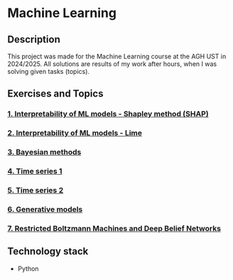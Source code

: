 # Machine Learning
## Description
This project was made for the Machine Learning course at the AGH UST in 2024/2025. All solutions are results of my work after hours, when I was solving given tasks (topics).
## Exercises and Topics
### <a href="https://github.com/bjam24/agh-machine-learning/blob/master/Lab1/Raport%20Lab1%20UM%20-%20Bart%C5%82omiej%20Jamio%C5%82kowski.pdf">1. Interpretability of ML models - Shapley method (SHAP)</a><br>
### <a href="https://github.com/bjam24/agh-machine-learning/tree/master/Lab2">2. Interpretability of ML models - Lime</a><br>
### <a href="https://github.com/bjam24/agh-machine-learning/blob/master/Lab3/lab3.ipynb">3. Bayesian methods</a><br>
### <a href="https://github.com/bjam24/agh-machine-learning/blob/master/Lab4/lab4_statistical_models.ipynb">4. Time series 1</a><br>
### <a href="https://github.com/bjam24/agh-machine-learning/blob/master/Lab5/lab5_neural_models.ipynb">5. Time series 2</a><br>
### <a href="https://github.com/bjam24/agh-machine-learning/blob/master/Lab6/raport_gnns.pdf">6. Generative models</a><br>
### <a href="https://github.com/bjam24/agh-machine-learning/blob/master/Lab7/lab7.ipynb">7. Restricted Boltzmann Machines and Deep Belief Networks</a><br>
## Technology stack
- Python
